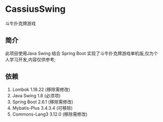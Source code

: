 # CassiusSwing
斗牛扑克牌游戏

## 简介
此项目使用Java Swing 结合 Spring Boot 实现了斗牛扑克牌游戏单机版,仅为个人学习开发,内容仅供参考;

## 依赖
1. Lombok 1.18.22 (移除需修改)
2. Java Swing 1.8 (必须项)
3. Spring Boot 2.6.1 (移除需修改)
4. Mybatis-Plus 3.4.3.4 (可移除)
5. Commons-Lang3 3.12.0 (移除需修改)
